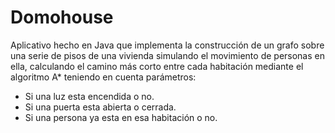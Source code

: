 # Domohouse
Aplicativo hecho en Java que implementa la construcción de un grafo sobre una serie de pisos de una vivienda simulando el movimiento de personas en ella, calculando el camino más corto entre cada habitación mediante el algoritmo A* teniendo en cuenta parámetros:
* Si una luz esta encendida o no.
* Si una puerta esta abierta o cerrada.
* Si una persona ya esta en esa habitación o no.

